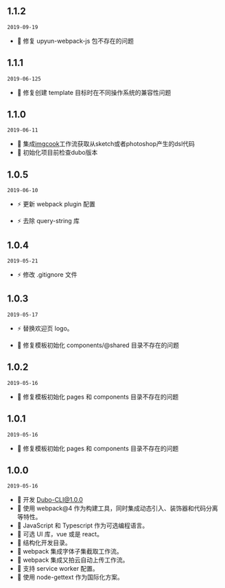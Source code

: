 ## 1.1.2

`2019-09-19`

- 🐞 修复 upyun-webpack-js 包不存在的问题

## 1.1.1

`2019-06-125`

- 🐞 修复创建 template 目标时在不同操作系统的兼容性问题

## 1.1.0

`2019-06-11`

- 🌟 集成[imgcook](https://imgcook.taobao.org/)工作流获取从sketch或者photoshop产生的dsl代码
- 🌟 初始化项目前检查dubo版本

## 1.0.5

`2019-06-10`

- ⚡️ 更新 webpack plugin 配置

- ⚡️ 去除 query-string 库

## 1.0.4

`2019-05-21`

- ⚡️ 修改 .gitignore 文件

## 1.0.3

`2019-05-17`

- ⚡️ 替换欢迎页 logo。

- 🐞 修复模板初始化 components/@shared 目录不存在的问题

## 1.0.2

`2019-05-16`

- 🐞 修复模板初始化 pages 和 components 目录不存在的问题

## 1.0.1

`2019-05-16`

- 🐞 修复模板初始化 pages 和 components 目录不存在的问题

## 1.0.0

`2019-05-16`

- 🌟 开发 Dubo-CLI@1.0.0
- 🌟 使用 webpack@4 作为构建工具，同时集成动态引入、装饰器和代码分离等特性。
- 🌟 JavaScript 和 Typescript 作为可选编程语言。
- 🌟 可选 UI 库，vue 或是 react。
- 🌟 结构化开发目录。
- 🌟 webpack 集成字体子集截取工作流。
- 🌟 webpack 集成又拍云自动上传工作流。
- 🌟 支持 service worker 配置。
- 🌟 使用 node-gettext 作为国际化方案。
